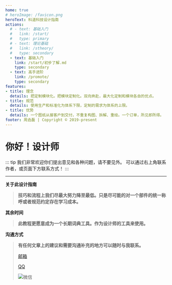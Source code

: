 ```yaml
---
home: true
# heroImage: /favicon.png
heroText: 科道科技设计指南
actions: 
  # - text: 基础入门
  #   link: /start/
  #   type: primary
  # - text: 理论基础
  #   link: /stheory/
  #   type: secondary
  - text: 基础入门
    link: /start/初步了解.md
    type: secondary
  - text: 高手进阶
    link: /promote/
    type: secondary
features: 
- title: 理念
  details: 把定制模块化。把模块定制化。双向奔赴，最大化定制和模块各自的优点。
- title: 规范
  details: 使用生产和标准化为体系下限，定制的需求为体系的上限。
- title: 优势
  details: 一个图纸从接客户到交付，不重复构图、拆解、重绘。一个订单，所见即所得。
footer: 周垚磊 | Copyright © 2019-present
---
```


# 你好！设计师

::: tip
我们非常欢迎你们提出意见和各种问题，请不要见外。
可以通过右上角联系作者，或页面下方联系方式！
:::

---

**关于此设计指南**

> **技巧和流程上我们尽最大努力降至最低。只是尽可能的对一个部件的统一称呼或者规范约定存在学习成本。**

**其余时间**

> **此教程更愿意成为一个长期词典工具。作为设计师的工具来使用。**

**沟通方式**

> **有任何文章上的建议和需要沟通补充的地方可以随时与我联系。**
>
><a href="mailto:KODOCODE@outlook.com">邮箱</a> 
> 
><a href="tencent://message/?uin=514800133&Site=&Menu=yes">QQ</a> 
> 
><!-- > ![微信](./picture/mycard.png) -->
> 
>![微信](http://tva1.sinaimg.cn/large/40a75943gy1h9ew28ghxlj20fr05swgq.jpg)

